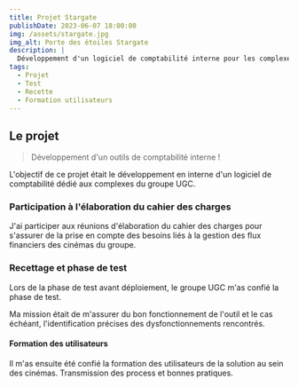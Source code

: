 ```yaml
---
title: Projet Stargate
publishDate: 2023-06-07 18:00:00
img: /assets/stargate.jpg
img_alt: Porte des étoiles Stargate
description: |
  Développement d'un logiciel de comptabilité interne pour les complexes du groupe UGC
tags:
  - Projet
  - Test
  - Recette
  - Formation utilisateurs
---
```


## Le projet

> Développement d'un outils de comptabilité interne !

L'objectif de ce projet était le développement en interne d'un logiciel de comptabilité dédié aux complexes du groupe UGC.

### Participation à l'élaboration du cahier des charges

J'ai participer aux réunions d'élaboration du cahier des charges pour s'assurer de la prise en compte des besoins liés à la gestion des flux financiers des cinémas du groupe.

### Recettage et phase de test

Lors de la phase de test avant déploiement, le groupe UGC m'as confié la phase de test.

Ma mission était de m'assurer du bon fonctionnement de l'outil et le cas échéant, l'identification précises des dysfonctionnements rencontrés.

#### Formation des utilisateurs

Il m'as ensuite été confié la formation des utilisateurs de la solution au sein des cinémas.
Transmission des process et bonnes pratiques.